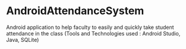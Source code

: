# AndroidAttendanceSystem
Android application to help faculty to easily and quickly take student attendance in the class (Tools and
Technologies used : Android Studio, Java, SQLite)
